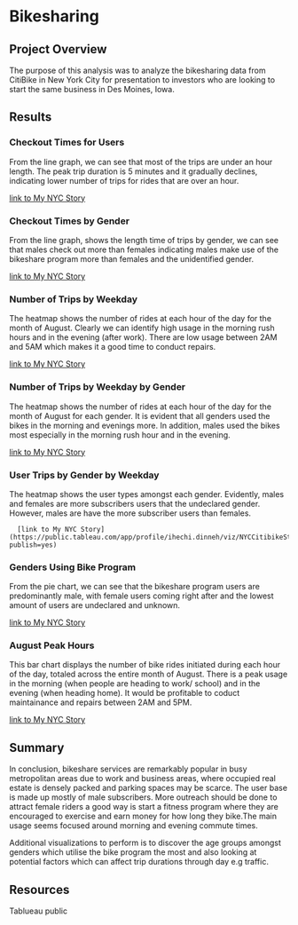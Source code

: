 # Bikesharing

## Project Overview

The purpose of this analysis was to analyze the bikesharing data from CitiBike in New York City for presentation to investors who are looking to start the same business in Des Moines, Iowa.


## Results

### Checkout Times for Users
From the line graph, we can see that most of the trips are under an hour length. The peak trip duration is 5 minutes and it gradually declines, indicating lower number of trips for rides that are over an hour.

 [link to My NYC Story](https://public.tableau.com/app/profile/ihechi.dinneh/viz/NYCCitibikeStory_16715120167070/NYCstory?publish=yes)


### Checkout Times by Gender
From the line graph, shows the length time of trips by gender, we can see that males check out more than females indicating males make use of the bikeshare program more than females and the unidentified gender.

 [link to My NYC Story](https://public.tableau.com/app/profile/ihechi.dinneh/viz/NYCCitibikeStory_16715120167070/NYCstory?publish=yes)
 
 
 ### Number of Trips by Weekday
 The heatmap shows the number of rides at each hour of the day for the month of August. Clearly we can identify high usage in the morning rush hours and in the evening (after work). There are low usage between 2AM and 5AM which makes it a good time to conduct repairs.
 
  [link to My NYC Story](https://public.tableau.com/app/profile/ihechi.dinneh/viz/NYCCitibikeStory_16715120167070/NYCstory?publish=yes)
 
 
 ### Number of Trips by Weekday by Gender
  The heatmap shows the number of rides at each hour of the day for the month of August for each gender. It is evident that all genders used the bikes in the morning and evenings more. In addition, males used the bikes most especially in the morning rush hour and in the evening.
  
   [link to My NYC Story](https://public.tableau.com/app/profile/ihechi.dinneh/viz/NYCCitibikeStory_16715120167070/NYCstory?publish=yes)
   
   
   ### User Trips by Gender by Weekday 
   The heatmap shows the user types amongst each gender. Evidently, males and females are more subscribers users that the undeclared gender. However, males are have the more subscriber users than females.
   
      [link to My NYC Story](https://public.tableau.com/app/profile/ihechi.dinneh/viz/NYCCitibikeStory_16715120167070/NYCstory?publish=yes)
      
      
### Genders Using Bike Program
 From the pie chart, we can see that the bikeshare program users are predominantly male, with female users coming right after and the lowest amount of users are undeclared and unknown. 

 [link to My NYC Story](https://public.tableau.com/app/profile/ihechi.dinneh/viz/NYCCitibikeStory_16715120167070/NYCstory?publish=yes)
 
 
 ### August Peak Hours
This bar chart displays the number of bike rides initiated during each hour of the day, totaled across the entire month of August. There is a peak usage in the morning (when people are heading to work/ school) and in the evening (when heading home). It would be profitable to coduct maintainance and repairs between 2AM and 5PM.

 [link to My NYC Story](https://public.tableau.com/app/profile/ihechi.dinneh/viz/NYCCitibikeStory_16715120167070/NYCstory?publish=yes)
 
 
 
 ## Summary
 In conclusion, bikeshare services are remarkably popular in busy metropolitan areas due to work and business areas, where occupied real estate is densely packed and parking spaces may be scarce. The user base is made up mostly of male subscribers. More outreach should be done to attract female riders a good way is start a fitness program where they are encouraged to exercise and earn money for how long they bike.The main usage seems focused around morning and evening commute times.
 
 Additional visualizations to perform is to discover the age groups amongst genders which utilise the bike program the most and also looking at potential factors which can affect trip durations through day e.g traffic.
 
 ## Resources
 Tablueau public
